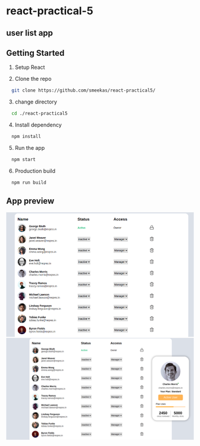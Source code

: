 # react-practical-5

## user list app 

## Getting Started

1. Setup React

2. Clone the repo</br>

```sh
  git clone https://github.com/smeekas/react-practical5/
```

3. change directory</br>

```sh
  cd ./react-practical5
```

4. Install dependency</br>

```sh
  npm install
```

5. Run the app</br>

```sh
  npm start
```

6. Production build</br>

```sh
  npm run build
```

## App preview
![screenshot](./public/ss1.png)
![screenshot](./public/ss2.png)